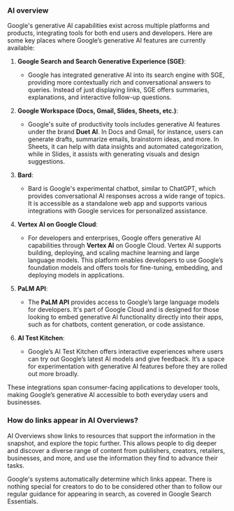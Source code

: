 ### AI overview

Google's generative AI capabilities exist across multiple platforms and products, integrating tools for both end users and developers. Here are some key places where Google’s generative AI features are currently available:

1. **Google Search and Search Generative Experience (SGE)**:
   - Google has integrated generative AI into its search engine with SGE, providing more contextually rich and conversational answers to queries. Instead of just displaying links, SGE offers summaries, explanations, and interactive follow-up questions.

2. **Google Workspace (Docs, Gmail, Slides, Sheets, etc.)**:
   - Google's suite of productivity tools includes generative AI features under the brand **Duet AI**. In Docs and Gmail, for instance, users can generate drafts, summarize emails, brainstorm ideas, and more. In Sheets, it can help with data insights and automated categorization, while in Slides, it assists with generating visuals and design suggestions.

3. **Bard**:
   - Bard is Google's experimental chatbot, similar to ChatGPT, which provides conversational AI responses across a wide range of topics. It is accessible as a standalone web app and supports various integrations with Google services for personalized assistance.

4. **Vertex AI on Google Cloud**:
   - For developers and enterprises, Google offers generative AI capabilities through **Vertex AI** on Google Cloud. Vertex AI supports building, deploying, and scaling machine learning and large language models. This platform enables developers to use Google’s foundation models and offers tools for fine-tuning, embedding, and deploying models in applications.

5. **PaLM API**:
   - The **PaLM API** provides access to Google’s large language models for developers. It's part of Google Cloud and is designed for those looking to embed generative AI functionality directly into their apps, such as for chatbots, content generation, or code assistance.

6. **AI Test Kitchen**:
   - Google’s AI Test Kitchen offers interactive experiences where users can try out Google’s latest AI models and give feedback. It’s a space for experimentation with generative AI features before they are rolled out more broadly.

These integrations span consumer-facing applications to developer tools, making Google’s generative AI accessible to both everyday users and businesses.

### How do links appear in AI Overviews?
AI Overviews show links to resources that support the information in the snapshot, and explore the topic further. This allows people to dig deeper and discover a diverse range of content from publishers, creators, retailers, businesses, and more, and use the information they find to advance their tasks.

Google's systems automatically determine which links appear. There is nothing special for creators to do to be considered other than to follow our regular guidance for appearing in search, as covered in Google Search Essentials.
